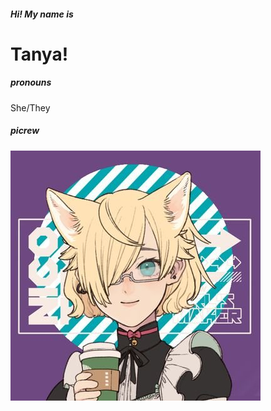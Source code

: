 ##### Hi! My name is
# Tanya!

##### pronouns
She/They

##### picrew
![Tanya's Picrew](./hm-picrews/Tanya-Picrew.jpg?raw=true)